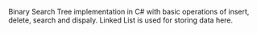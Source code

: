 Binary Search Tree implementation in C# with basic operations of insert, delete, search and dispaly. Linked List is used for storing data here.
